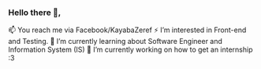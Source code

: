 ### Hello there 👋, 
📫 You reach me via Facebook/KayabaZeref
⚡ I’m interested in Front-end and Testing.
🌱 I’m currently learning about Software Engineer and Information System (IS)
🔭 I’m currently working on how to get an internship :3

<!--
**KayabaZeref/KayabaZeref** is a ✨ _special_ ✨ repository because its `README.md` (this file) appears on your GitHub profile.

Here are some ideas to get you started:

- 🔭 I’m currently working on ...
- 🌱 I’m currently learning ...
- 👯 I’m looking to collaborate on ...
- 🤔 I’m looking for help with ...
- 💬 Ask me about ...
- 📫 How to reach me: ...
- 😄 Pronouns: ...
- ⚡ Fun fact: ...
-->

